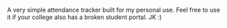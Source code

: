 A very simple attendance tracker built for my personal use.
Feel free to use it if your college also has a broken student portal. JK :)